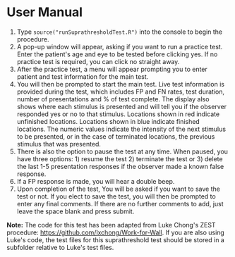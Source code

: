 # User Manual

1.  Type `source("runSuprathresholdTest.R")` into the console to begin the procedure.
2.	A pop-up window will appear, asking if you want to run a practice test. Enter the patient's age and eye to be tested before clicking yes. If no practice test is required, you can click no straight away.
3.	After the practice test, a menu will appear prompting you to enter patient and test information for the main test.
4.	You will then be prompted to start the main test. Live test information is provided during the test, which includes FP and FN rates, test duration, number of presentations and % of test complete. The display also shows where each stimulus is presented and will tell you if the observer responded yes or no to that stimulus. Locations shown in red indicate unfinished locations. Locations shown in blue indicate finished locations. The numeric values indicate the intensity of the next stimulus to be presented, or in the case of terminated locations, the previous stimulus that was presented.
5.	There is also the option to pause the test at any time. When paused, you have three options: 1) resume the test 2) terminate the test or 3) delete the last 1-5 presentation responses if the observer made a known false response.
6.	If a FP response is made, you will hear a double beep.
7.	Upon completion of the test, You will be asked if you want to save the test or not. If you elect to save the test, you will then be prompted to enter any final comments. If there are no further comments to add, just leave the space blank and press submit.


**Note:** The code for this test has been adapted from Luke Chong's ZEST procedure: https://github.com/lxchong/Work-for-Wall. If you are also using Luke's code, the test files for this suprathreshold test should be stored in a subfolder relative to Luke's test files.